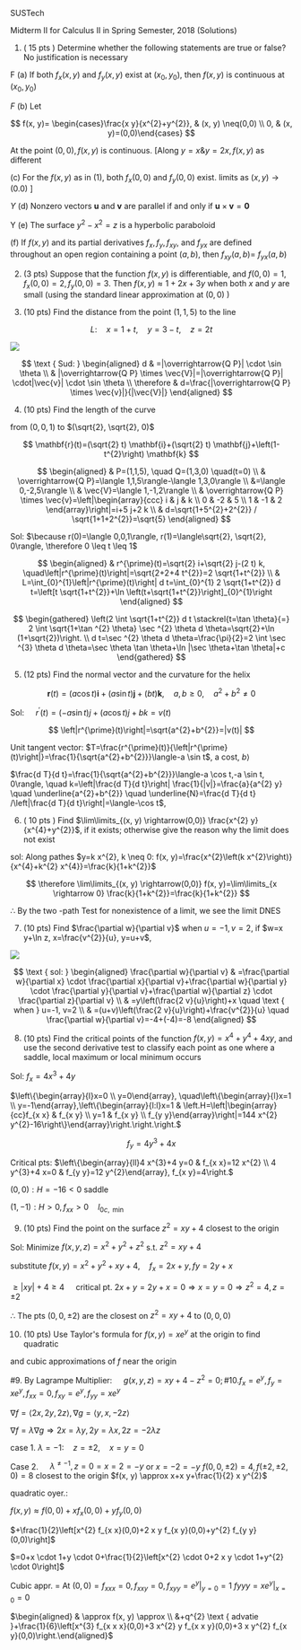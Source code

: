 SUSTech

Midterm II for Calculus II in Spring Semester, 2018 (Solutions)

1. ( 15 pts ) Determine whether the following statements are true or false? No justification is necessary

F (a) If both $f_{x}(x, y)$ and $f_{y}(x, y)$ exist at $\left(x_{0}, y_{0}\right)$, then $f(x, y)$ is continuous at $\left(x_{0}, y_{0}\right)$

$F$ (b) Let

$$
f(x, y)= \begin{cases}\frac{x y}{x^{2}+y^{2}}, & (x, y) \neq(0,0) \\ 0, & (x, y)=(0,0)\end{cases}
$$

At the point $(0,0), f(x, y)$ is continuous. [Along $y=x \& y=2 x, f(x, y)$ as different

(c) For the $f(x, y)$ as in $(1)$, both $f_{x}(0,0)$ and $f_{y}(0,0)$ exist. limits as $(x, y) \rightarrow(0.0)$ ]

$Y$ (d) Nonzero vectors $\mathbf{u}$ and $\mathbf{v}$ are parallel if and only if $\mathbf{u} \times \mathbf{v}=\mathbf{0}$

Y (e) The surface $y^{2}-x^{2}=z$ is a hyperbolic paraboloid

(f) If $f(x, y)$ and its partial derivatives $f_{x}, f_{y}, f_{x y}$, and $f_{y x}$ are defined throughout an open region containing a point $(a, b)$, then $f_{x y}(a, b)=$ $f_{y x}(a, b)$

2. (3 pts) Suppose that the function $f(x, y)$ is differentiable, and $f(0,0)=1$, $f_{x}(0,0)=2, f_{y}(0,0)=3$. Then $f(x, y) \approx 1+2 x+3 y$ when both $x$ and $y$ are small (using the standard linear approximation at $(0,0)$ )

3. (10 pts) Find the distance from the point $(1,1,5)$ to the line

$$
L: \quad x=1+t, \quad y=3-t, \quad z=2 t
$$

![](https://cdn.mathpix.com/cropped/2025_04_21_d71aa3bf231d800f2b68g-1.jpg?height=252&width=320&top_left_y=1901&top_left_x=373)

$$
\text { Sud: } \begin{aligned}
d & =|\overrightarrow{Q P}| \cdot \sin \theta \\
& |\overrightarrow{Q P} \times \vec{V}|=|\overrightarrow{Q P}| \cdot|\vec{v}| \cdot \sin \theta \\
\therefore & d=\frac{|\overrightarrow{Q P} \times \vec{v}|}{|\vec{V}|}
\end{aligned}
$$

4. (10 pts) Find the length of the curve

from $(0,0,1)$ to $(\sqrt{2}, \sqrt{2}, 0)$

$$
\mathbf{r}(t)=(\sqrt{2} t) \mathbf{i}+(\sqrt{2} t) \mathbf{j}+\left(1-t^{2}\right) \mathbf{k}
$$

$$
\begin{aligned}
& P=(1,1,5), \quad Q=(1,3,0) \quad(t=0) \\
& \overrightarrow{Q P}=\langle 1,1,5\rangle-\langle 1,3,0\rangle \\
&=\langle 0,-2,5\rangle \\
& \vec{V}=\langle 1,-1,2\rangle \\
& \overrightarrow{Q P} \times \vec{v}=\left|\begin{array}{ccc}
i & j & k \\
0 & -2 & 5 \\
1 & -1 & 2
\end{array}\right|=i+5 j+2 k \\
& d=\sqrt{1+5^{2}+2^{2}} / \sqrt{1+1+2^{2}}=\sqrt{5}
\end{aligned}
$$

Sol: $\because r(0)=\langle 0,0,1\rangle, r(1)=\langle\sqrt{2}, \sqrt{2}, 0\rangle, \therefore 0 \leq t \leq 1$

$$
\begin{aligned}
& r^{\prime}(t)=\sqrt{2} i+\sqrt{2} j-(2 t) k, \quad\left|r^{\prime}(t)\right|=\sqrt{2+2+4 t^{2}}=2 \sqrt{1+t^{2}} \\
& L=\int_{0}^{1}\left|r^{\prime}(t)\right| d t=\int_{0}^{1} 2 \sqrt{1+t^{2}} d t=\left[t \sqrt{1+t^{2}}+\ln \left(t+\sqrt{1+t^{2}}\right]_{0}^{1}\right
\end{aligned}
$$

$$
\begin{gathered}
\left(2 \int \sqrt{1+t^{2}} d t \stackrel{t=\tan \theta}{=} 2 \int \sqrt{1+\tan ^{2} \theta} \sec ^{2} \theta d \theta=\sqrt{2}+\ln (1+\sqrt{2})\right. \\
d t=\sec ^{2} \theta d \theta=\frac{\pi}{2}=2 \int \sec ^{3} \theta d \theta=\sec \theta \tan \theta+\ln |\sec \theta+\tan \theta|+c
\end{gathered}
$$

5. (12 pts) Find the normal vector and the curvature for the helix

$$
\mathbf{r}(t)=(a \cos t) \mathbf{i}+(a \sin t) \mathbf{j}+(b t) \mathbf{k}, \quad a, b \geq 0, \quad a^{2}+b^{2} \neq 0
$$

Sol: $\quad r^{\prime}(t)=(-a \sin t) j+(a \cos t) j+b k=v(t)$

$$
\left|r^{\prime}(t)\right|=\sqrt{a^{2}+b^{2}}=|v(t)|
$$

Unit tangent vector: $T=\frac{r^{\prime}(t)}{\left|r^{\prime}(t)\right|}=\frac{1}{\sqrt{a^{2}+b^{2}}}\langle-a \sin t$, a cost, $b\rangle$

$\frac{d T}{d t}=\frac{1}{\sqrt{a^{2}+b^{2}}}\langle-a \cos t,-a \sin t, 0\rangle, \quad k=\left|\frac{d T}{d t}\right| \frac{1}{|v|}=\frac{a}{a^{2} y} \quad \underline{a^{2}+b^{2}} \quad \underline{N}=\frac{d T}{d t} /\left|\frac{d T}{d t}\right|=\langle-\cos t$,

6. ( 10 pts ) Find $\lim\limits_{(x, y) \rightarrow(0,0)} \frac{x^{2} y}{x^{4}+y^{2}}$, if it exists; otherwise give the reason why the limit does not exist

sol: Along pathes $y=k x^{2}, k \neq 0: f(x, y)=\frac{x^{2}\left(k x^{2}\right)}{x^{4}+k^{2} x^{4}}=\frac{k}{1+k^{2}}$

$$
\therefore \lim\limits_{(x, y) \rightarrow(0,0)} f(x, y)=\lim\limits_{x \rightarrow 0} \frac{k}{1+k^{2}}=\frac{k}{1+k^{2}}
$$

$\therefore$ By the two -path Test for nonexistence of a limit, we see the limit DNES

7. (10 pts) Find $\frac{\partial w}{\partial v}$ when $u=-1, v=2$, if $w=x y+\ln z, x=\frac{v^{2}}{u}, y=u+v$,

![](https://cdn.mathpix.com/cropped/2025_04_21_d71aa3bf231d800f2b68g-2.jpg?height=298&width=246&top_left_y=1220&top_left_x=419)

$$
\text { sol: } \begin{aligned}
\frac{\partial w}{\partial v} & =\frac{\partial w}{\partial x} \cdot \frac{\partial x}{\partial v}+\frac{\partial w}{\partial y} \cdot \frac{\partial y}{\partial v}+\frac{\partial w}{\partial z} \cdot \frac{\partial z}{\partial v} \\
& =y\left(\frac{2 v}{u}\right)+x \quad \text { when } u=-1, v=2 \\
& =(u+v)\left(\frac{2 v}{u}\right)+\frac{v^{2}}{u} \quad \frac{\partial w}{\partial v}=-4+(-4)=-8
\end{aligned}
$$

8. (10 pts) Find the critical points of the function $f(x, y)=x^{4}+y^{4}+4 x y$, and use the second derivative test to classify each point as one where a saddle, local maximum or local minimum occurs

Sol: $f_{x}=4 x^{3}+4 y$

$\left\{\begin{array}{l}x=0 \\ y=0\end{array}, \quad\left\{\begin{array}{l}x=1 \\ y=-1\end{array},\left\{\begin{array}{l:l}x=1 & \left.H=\left|\begin{array}{cc}f_{x x} & f_{x y} \\ y=1 & f_{x y} \\ f_{y y}\end{array}\right|=144 x^{2} y^{2}-16\right\}\end{array}\right.\right.\right.$

$$
f_{y}=4 y^{3}+4 x
$$

Critical pts: $\left\{\begin{array}{ll}4 x^{3}+4 y=0 & f_{x x}=12 x^{2} \\ 4 y^{3}+4 x=0 & f_{y y}=12 y^{2}\end{array}, f_{x y}=4\right.$

$(0,0): H=-16<0$ saddle

$(1,-1): H>0, f_{x x}>0 \quad l_{0 c, \text { min }}$

9. (10 pts) Find the point on the surface $z^{2}=x y+4$ closest to the origin

Sol: Minimize $f(x, y, z)=x^{2}+y^{2}+z^{2}$ s.t. $z^{2}=x y+4$

substitute $f(x, y)=x^{2}+y^{2}+x y+4, \quad f_{x}=2 x+y, f y=2 y+x$

$\geqslant|x y|+4 \geqslant 4 \quad$ critical pt. $2 x+y=2 y+x=0 \Rightarrow x=y=0 \Rightarrow z^{2}=4, z= \pm 2$

$\therefore$ The pts $(0,0, \pm 2)$ are the closest on $z^{2}=x y+4$ to $(0,0,0)$

10. (10 pts) Use Taylor's formula for $f(x, y)=x e^{y}$ at the origin to find quadratic

and cubic approximations of $f$ near the origin

\#9. By Lagrampe Multiplier: $\quad g(x, y, z)=x y+4-z^{2}=0 ; \# 10 . f_{x}=e^{y}, f_{y}=x e^{y}, f_{x x}=0, f_{x y}=e^{y}, f_{y y}=x e^{y}$

$\nabla f=\langle 2 x, 2 y, 2 z\rangle, \nabla g=\langle y, x,-2 z\rangle$

$\nabla f=\lambda \nabla g \Rightarrow 2 x=\lambda y, 2 y=\lambda x, 2 z=-2 \lambda z$

case 1. $\lambda=-1: \quad z= \pm 2, \quad x=y=0$

Case 2. $\quad \lambda^{\neq-1}, z=0=x=2=-y$ or $x=-2=-y$ $f(0,0, \pm 2)=4, f( \pm 2, \pm 2,0)=8$ closest to the origin $f(x, y) \approx x+x y+\frac{1}{2} x y^{2}$

quadratic oyer.:

$f(x, y) \approx f(0,0)+x f_{x}(0,0)+y f_{y}(0,0)$

$+\frac{1}{2}\left[x^{2} f_{x x}(0,0)+2 x y f_{x y}(0,0)+y^{2} f_{y y}(0,0)\right]$

$=0+x \cdot 1+y \cdot 0+\frac{1}{2}\left[x^{2} \cdot 0+2 x y \cdot 1+y^{2} \cdot 0\right]$

Cubic appr. $=$ At $(0,0)=f_{x x x}=0, f_{x x y}=0, f_{x y y}=\left.e^{y}\right|_{y=0}=1$ $f y y y=\left.x e^{y}\right|_{x=0}=0$

$\begin{aligned} & \approx f(x, y) \approx \\ &+q^{2} \text { advatie }+\frac{1}{6}\left[x^{3} f_{x x x}(0,0)+3 x^{2} y f_{x x y}(0,0)+3 x y^{2} f_{x y}(0,0)\right.\end{aligned}$

